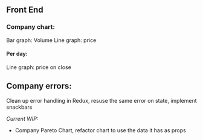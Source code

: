 ## Front End

### Company chart:
Bar graph: Volume
Line graph: price

#### Per day:
Line graph: price on close

## Company errors:
Clean up error handling in Redux, resuse the same error on state, implement snackbars

_Current WIP:_
- Company Pareto Chart, refactor chart to use the data it has as props